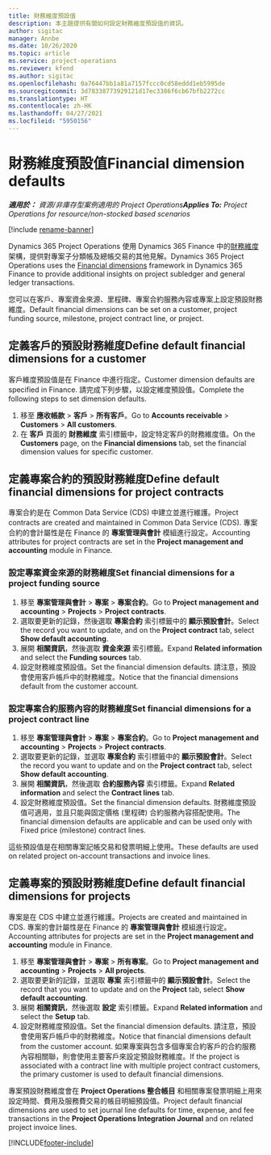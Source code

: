 ```yaml
---
title: 財務維度預設值
description: 本主題提供有關如何設定財務維度預設值的資訊。
author: sigitac
manager: Annbe
ms.date: 10/26/2020
ms.topic: article
ms.service: project-operations
ms.reviewer: kfend
ms.author: sigitac
ms.openlocfilehash: 0a76447bb1a81a7157fccc0cd58eddd1eb5995de
ms.sourcegitcommit: 3d78338773929121d17ec3386f6cb67bfb2272cc
ms.translationtype: HT
ms.contentlocale: zh-HK
ms.lasthandoff: 04/27/2021
ms.locfileid: "5950156"
---
```

# <a name="financial-dimension-defaults"></a><span data-ttu-id="88055-103">財務維度預設值</span><span class="sxs-lookup"><span data-stu-id="88055-103">Financial dimension defaults</span></span>

<span data-ttu-id="88055-104">_**適用於：** 資源/非庫存型案例適用的 Project Operations_</span><span class="sxs-lookup"><span data-stu-id="88055-104">_**Applies To:** Project Operations for resource/non-stocked based scenarios_</span></span>

[!include [rename-banner](~/includes/cc-data-platform-banner.md)]

<span data-ttu-id="88055-105">Dynamics 365 Project Operations 使用 Dynamics 365 Finance 中的[財務維度](/dynamics365/finance/general-ledger/financial-dimensions)架構，提供對專案子分類帳及總帳交易的其他見解。</span><span class="sxs-lookup"><span data-stu-id="88055-105">Dynamics 365 Project Operations uses the [Financial dimensions](/dynamics365/finance/general-ledger/financial-dimensions) framework in Dynamics 365 Finance to provide additional insights on project subledger and general ledger transactions.</span></span>

<span data-ttu-id="88055-106">您可以在客戶、專案資金來源、里程碑、專案合約服務內容或專案上設定預設財務維度。</span><span class="sxs-lookup"><span data-stu-id="88055-106">Default financial dimensions can be set on a customer, project funding source, milestone, project contract line, or project.</span></span>

## <a name="define-default-financial-dimensions-for-a-customer"></a><span data-ttu-id="88055-107">定義客戶的預設財務維度</span><span class="sxs-lookup"><span data-stu-id="88055-107">Define default financial dimensions for a customer</span></span>

<span data-ttu-id="88055-108">客戶維度預設值是在 Finance 中進行指定。</span><span class="sxs-lookup"><span data-stu-id="88055-108">Customer dimension defaults are specified in Finance.</span></span> <span data-ttu-id="88055-109">請完成下列步驟，以設定維度預設值。</span><span class="sxs-lookup"><span data-stu-id="88055-109">Complete the following steps to set dimension defaults.</span></span>

1. <span data-ttu-id="88055-110">移至 **應收帳款** > **客戶** > **所有客戶**。</span><span class="sxs-lookup"><span data-stu-id="88055-110">Go to **Accounts receivable** > **Customers** > **All customers**.</span></span>
2. <span data-ttu-id="88055-111">在 **客戶** 頁面的 **財務維度** 索引標籤中，設定特定客戶的財務維度值。</span><span class="sxs-lookup"><span data-stu-id="88055-111">On the **Customers** page, on the **Financial dimensions** tab, set the financial dimension values for specific customer.</span></span>

## <a name="define-default-financial-dimensions-for-project-contracts"></a><span data-ttu-id="88055-112">定義專案合約的預設財務維度</span><span class="sxs-lookup"><span data-stu-id="88055-112">Define default financial dimensions for project contracts</span></span>

<span data-ttu-id="88055-113">專案合約是在 Common Data Service (CDS) 中建立並進行維護。</span><span class="sxs-lookup"><span data-stu-id="88055-113">Project contracts are created and maintained in Common Data Service (CDS).</span></span> <span data-ttu-id="88055-114">專案合約的會計屬性是在 Finance 的 **專案管理與會計** 模組進行設定。</span><span class="sxs-lookup"><span data-stu-id="88055-114">Accounting attributes for project contracts are set in the **Project management and accounting** module in Finance.</span></span>

### <a name="set-financial-dimensions-for-a-project-funding-source"></a><span data-ttu-id="88055-115">設定專案資金來源的財務維度</span><span class="sxs-lookup"><span data-stu-id="88055-115">Set financial dimensions for a project funding source</span></span>

1. <span data-ttu-id="88055-116">移至 **專案管理與會計** > **專案** > **專案合約**。</span><span class="sxs-lookup"><span data-stu-id="88055-116">Go to **Project management and accounting** > **Projects** > **Project contracts**.</span></span>
2. <span data-ttu-id="88055-117">選取要更新的記錄，然後選取 **專案合約** 索引標籤中的 **顯示預設會計**。</span><span class="sxs-lookup"><span data-stu-id="88055-117">Select the record you want to update, and on the **Project contract** tab, select **Show default accounting**.</span></span>
3. <span data-ttu-id="88055-118">展開 **相關資訊**，然後選取 **資金來源** 索引標籤。</span><span class="sxs-lookup"><span data-stu-id="88055-118">Expand **Related information** and select the **Funding sources** tab.</span></span>
4. <span data-ttu-id="88055-119">設定財務維度預設值。</span><span class="sxs-lookup"><span data-stu-id="88055-119">Set the financial dimension defaults.</span></span> <span data-ttu-id="88055-120">請注意，預設會使用客戶帳戶中的財務維度。</span><span class="sxs-lookup"><span data-stu-id="88055-120">Notice that the financial dimensions default from the customer account.</span></span>

### <a name="set-financial-dimensions-for-a-project-contract-line"></a><span data-ttu-id="88055-121">設定專案合約服務內容的財務維度</span><span class="sxs-lookup"><span data-stu-id="88055-121">Set financial dimensions for a project contract line</span></span>

1. <span data-ttu-id="88055-122">移至 **專案管理與會計** > **專案** > **專案合約**。</span><span class="sxs-lookup"><span data-stu-id="88055-122">Go to **Project management and accounting** > **Projects** > **Project contracts**.</span></span>
2. <span data-ttu-id="88055-123">選取要更新的記錄，並選取 **專案合約** 索引標籤中的 **顯示預設會計**。</span><span class="sxs-lookup"><span data-stu-id="88055-123">Select the record you want to update and on the **Project contract** tab, select **Show default accounting**.</span></span>
3. <span data-ttu-id="88055-124">展開 **相關資訊**，然後選取 **合約服務內容** 索引標籤。</span><span class="sxs-lookup"><span data-stu-id="88055-124">Expand **Related information** and select the **Contract lines** tab.</span></span>
4. <span data-ttu-id="88055-125">設定財務維度預設值。</span><span class="sxs-lookup"><span data-stu-id="88055-125">Set the financial dimension defaults.</span></span> <span data-ttu-id="88055-126">財務維度預設值可適用，並且只能與固定價格 (里程碑) 合約服務內容搭配使用。</span><span class="sxs-lookup"><span data-stu-id="88055-126">The financial dimension defaults are applicable and can be used only with Fixed price (milestone) contract lines.</span></span>

<span data-ttu-id="88055-127">這些預設值是在相關專案記帳交易和發票明細上使用。</span><span class="sxs-lookup"><span data-stu-id="88055-127">These defaults are used on related project on-account transactions and invoice lines.</span></span>

## <a name="define-default-financial-dimensions-for-projects"></a><span data-ttu-id="88055-128">定義專案的預設財務維度</span><span class="sxs-lookup"><span data-stu-id="88055-128">Define default financial dimensions for projects</span></span>

<span data-ttu-id="88055-129">專案是在 CDS 中建立並進行維護。</span><span class="sxs-lookup"><span data-stu-id="88055-129">Projects are created and maintained in CDS.</span></span> <span data-ttu-id="88055-130">專案的會計屬性是在 Finance 的 **專案管理與會計** 模組進行設定。</span><span class="sxs-lookup"><span data-stu-id="88055-130">Accounting attributes for projects are set in the **Project management and accounting** module in Finance.</span></span>

1. <span data-ttu-id="88055-131">移至 **專案管理與會計** > **專案** > **所有專案**。</span><span class="sxs-lookup"><span data-stu-id="88055-131">Go to **Project management and accounting** > **Projects** > **All projects**.</span></span>
2. <span data-ttu-id="88055-132">選取要更新的記錄，並選取 **專案** 索引標籤中的 **顯示預設會計**。</span><span class="sxs-lookup"><span data-stu-id="88055-132">Select the record that you want to update and on the **Project** tab, select **Show default accounting**.</span></span>
3. <span data-ttu-id="88055-133">展開 **相關資訊**，然後選取 **設定** 索引標籤。</span><span class="sxs-lookup"><span data-stu-id="88055-133">Expand **Related information** and select the **Setup** tab.</span></span>
4. <span data-ttu-id="88055-134">設定財務維度預設值。</span><span class="sxs-lookup"><span data-stu-id="88055-134">Set the financial dimension defaults.</span></span> <span data-ttu-id="88055-135">請注意，預設會使用客戶帳戶中的財務維度。</span><span class="sxs-lookup"><span data-stu-id="88055-135">Notice that financial dimensions default from the customer account.</span></span> <span data-ttu-id="88055-136">如果專案與包含多個專案合約客戶的合約服務內容相關聯，則會使用主要客戶來設定預設財務維度。</span><span class="sxs-lookup"><span data-stu-id="88055-136">If the project is associated with a contract line with multiple project contract customers, the primary customer is used to default financial dimensions.</span></span>

<span data-ttu-id="88055-137">專案預設財務維度會在 **Project Operations 整合帳目** 和相關專案發票明細上用來設定時間、費用及服務費交易的帳目明細預設值。</span><span class="sxs-lookup"><span data-stu-id="88055-137">Project default financial dimensions are used to set journal line defaults for time, expense, and fee transactions in the **Project Operations Integration Journal** and on related project invoice lines.</span></span>


[!INCLUDE[footer-include](../includes/footer-banner.md)]